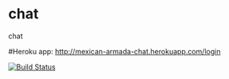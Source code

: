 # chat
chat

#Heroku app:
http://mexican-armada-chat.herokuapp.com/login

[![Build Status](https://travis-ci.org/lesktimo/chat.svg?branch=master)](https://travis-ci.org/lesktimo/chat)
